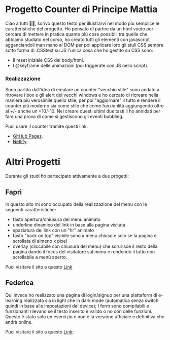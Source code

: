 # Progetto Counter di Principe Mattia

Ciao a tutti 👋🏼, scrivo questo testo per illustrarvi nel modo piu semplice le caratteristiche del progetto.
Ho pensato di partire da un html vuoto per cercare di mettere in pratica quante più cose possibili tra quelle che abbiamo studiato nel corso, ho creato tutti gli elementi con javascript agganciandoli man mano al DOM per poi applicare loro gli stuli CSS sempre sotto forma di .CSStext su JS l'unica cosa che ho gestito su CSS sono:

- Il reset iniziale CSS del body/html.
- I @keyframe delle animazioni (poi triggerate con JS nello script).

### Realizzazione

Sono partito dall'idea di emulare un counter "vecchio stile" sono andato a ritrovare i box e gli alert dei vecchi windows e ho cercato di ricreare nella maniera più verosimile quello stile, per poi "aggiornare" il tutto e rendere il counter più moderno sia come stile che come funzionlità aggiungendo oltre al +/- anche un +10/-10.
Nel creare questi ultimi due tasti li ho annidati per fare una prova di come si gestiscono gli eventi bubbling.


Puoi usare il counter tramite questi link:

- [GitHub Pages](https://mattiaprincipe.github.io/counter/).
- [Netlify](https://counterprincipemattia.netlify.app/).

# Altri Progetti

Durante gli studi ho partecipato attivamente a due progetti:

## Fapri

In questo sito mi sono occupato della realizzazione del menu con le seguenti caratteristiche:
- tasto apertura/chiusura del menu animato
- underline dinamico del link in base alla pagina visitata
- spaziatura dei link con un "hr" animato
- tasto "back on top" visibile sono a menu chiuso e solo se la pagina è scrollata di almeno x pixel
- overlay (cliccabile con chiusura del menu) che scrurisce il resto della pagina dando il focus del visitatore sul menu e rendendo il tutto non scrollabile a menù aperto.

Puoi visitare il sito a questo [Link](https://fapri.it/)

## Federica

Qui invece ho realizzato una pagina di login/signup per una piattaform di e-learning realizzata sia in light che in dark mode (automatica senza switch quindi in base alle impostazioni del device);
I form sono compilabili e funzionanti rilevano se il testo inserito è valido o no con delle funzioni.
Questo è stato solo un esercizio e non è la versione ufficiale e definitiva che andrà online.

Puoi visitare il sito a questo [Link](https://mattiaprincipe.github.io/mooc/);
